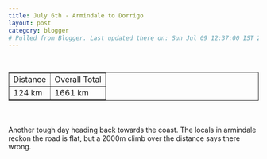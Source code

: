 ```yaml
---
title: July 6th - Armindale to Dorrigo
layout: post
category: blogger
# Pulled from Blogger. Last updated there on: Sun Jul 09 12:37:00 IST 2006
---
```

<TABLE BORDER="1"><TR><TD>Distance</TD><TD>Overall Total</TD></TR><br /><TR><TD>124 km</TD><TD>1661 km</TD></TR></TABLE><br /><br />Another tough day heading back towards the coast. The locals in armindale reckon the road is flat, but a 2000m climb over the distance says there wrong.
